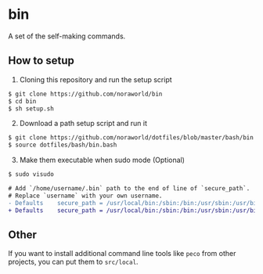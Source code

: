 # bin
A set of the self-making commands.

## How to setup
1. Cloning this repository and run the setup script

```sh
$ git clone https://github.com/noraworld/bin
$ cd bin
$ sh setup.sh
```

2. Download a path setup script and run it

```sh
$ git clone https://github.com/noraworld/dotfiles/blob/master/bash/bin.bash
$ source dotfiles/bash/bin.bash
```

3. Make them executable when sudo mode (Optional)

```sh
$ sudo visudo
```

```diff
# Add `/home/username/.bin` path to the end of line of `secure_path`.
# Replace `username` with your own username.
- Defaults    secure_path = /usr/local/bin:/sbin:/bin:/usr/sbin:/usr/bin
+ Defaults    secure_path = /usr/local/bin:/sbin:/bin:/usr/sbin:/usr/bin:/home/username/.bin
```

## Other
If you want to install additional command line tools like `peco` from other projects, you can put them to `src/local`.
